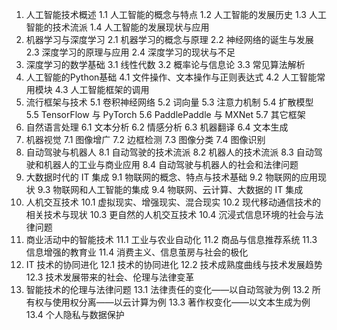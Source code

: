 1. 人工智能技术概述
1.1 人工智能的概念与特点
1.2 人工智能的发展历史
1.3 人工智能的技术流派
1.4 人工智能的发展现状与应用
2. 机器学习与深度学习
2.1 机器学习的概念与原理
2.2 神经网络的诞生与发展
2.3 深度学习的原理与应用
2.4 深度学习的现状与不足
3. 深度学习的数学基础
3.1 线性代数
3.2 概率论与信息论
3.3 常见算法解析
4. 人工智能的Python基础
4.1 文件操作、文本操作与正则表达式
4.2 人工智能常用模块
4.3 人工智能框架的调用
5. 流行框架与技术
5.1 卷积神经网络
5.2 词向量
5.3 注意力机制
5.4 扩散模型
5.5 TensorFlow 与 PyTorch
5.6 PaddlePaddle 与 MXNet
5.7 其它框架
6. 自然语言处理
6.1 文本分析
6.2 情感分析
6.3 机器翻译
6.4 文本生成
7. 机器视觉
7.1 图像增广
7.2 边框检测
7.3 图像分类
7.4 图像识别
8. 自动驾驶与机器人
8.1 自动驾驶的技术流派
8.2 机器人的技术流派
8.3 自动驾驶和机器人的工业与商业应用
8.4 自动驾驶与机器人的社会和法律问题
9. 大数据时代的 IT 集成
9.1 物联网的概念、特点与技术基础
9.2 物联网的应用现状
9.3 物联网和人工智能的集成
9.4 物联网、云计算、大数据的 IT 集成
10. 人机交互技术
10.1 虚拟现实、增强现实、混合现实
10.2 现代移动通信技术的相关技术与现状
10.3 更自然的人机交互技术
10.4 沉浸式信息环境的社会与法律问题
11. 商业活动中的智能技术
11.1 工业与农业自动化
11.2 商品与信息推荐系统
11.3 信息增强的教育业
11.4 消费主义、信息茧房与社会的极化
12. IT 技术的协同进化
12.1 技术的协同进化
12.2 技术成熟度曲线与技术发展趋势
12.3 技术发展带来的社会、伦理与法律变革
13. 智能技术的伦理与法律问题
13.1 法律责任的变化——以自动驾驶为例
13.2 所有权与使用权分离——以云计算为例
13.3 著作权变化——以文本生成为例
13.4 个人隐私与数据保护